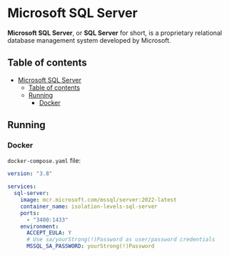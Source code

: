 # Microsoft SQL Server

**Microsoft SQL Server**, or **SQL Server** for short, is a proprietary relational database management system developed by Microsoft.

## Table of contents

- [Microsoft SQL Server](#microsoft-sql-server)
  - [Table of contents](#table-of-contents)
  - [Running](#running)
    - [Docker](#docker)

## Running

### Docker

`docker-compose.yaml` file:

```yaml
version: "3.8"

services:
  sql-server:
    image: mcr.microsoft.com/mssql/server:2022-latest
    container_name: isolation-levels-sql-server
    ports:
      - "3400:1433"
    environment:
      ACCEPT_EULA: Y
      # Use sa/yourStrong(!)Password as user/password credentials
      MSSQL_SA_PASSWORD: yourStrong(!)Password
```
